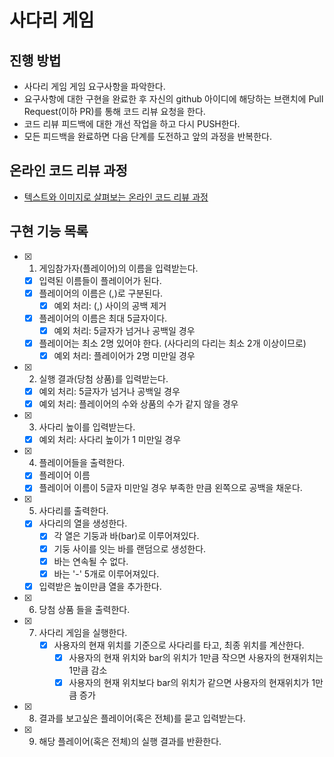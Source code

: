 # 사다리 게임
## 진행 방법
* 사다리 게임 게임 요구사항을 파악한다.
* 요구사항에 대한 구현을 완료한 후 자신의 github 아이디에 해당하는 브랜치에 Pull Request(이하 PR)를 통해 코드 리뷰 요청을 한다.
* 코드 리뷰 피드백에 대한 개선 작업을 하고 다시 PUSH한다.
* 모든 피드백을 완료하면 다음 단계를 도전하고 앞의 과정을 반복한다.

## 온라인 코드 리뷰 과정
* [텍스트와 이미지로 살펴보는 온라인 코드 리뷰 과정](https://github.com/nextstep-step/nextstep-docs/tree/master/codereview)


## 구현 기능 목록

- [x] 1. 게임참가자(플레이어)의 이름을 입력받는다.
    - [x] 입력된 이름들이 플레이어가 된다.
    - [x] 플레이어의 이름은 (,)로 구분된다.
        - [x] 예외 처리: (,) 사이의 공백 제거
    - [x] 플레이어의 이름은 최대 5글자이다.
        - [x] 예외 처리: 5글자가 넘거나 공백일 경우
    - [x] 플레이어는 최소 2명 있어야 한다. (사다리의 다리는 최소 2개 이상이므로) 
        - [x] 예외 처리: 플레이어가 2명 미만일 경우
- [x] 2. 실행 결과(당첨 상품)를 입력받는다.
    - [x] 예외 처리: 5글자가 넘거나 공백일 경우
    - [x] 예외 처리: 플레이어의 수와 상품의 수가 같지 않을 경우
- [x] 3. 사다리 높이를 입력받는다.
    - [x] 예외 처리: 사다리 높이가 1 미만일 경우
- [x] 4. 플레이어들을 출력한다.
    - [x] 플레이어 이름
    - [x] 플레이어 이름이 5글자 미만일 경우 부족한 만큼 왼쪽으로 공백을 채운다.
- [x] 5. 사다리를 출력한다.
    - [x] 사다리의 열을 생성한다.
        - [x] 각 열은 기둥과 바(bar)로 이루어져있다.
        - [x] 기둥 사이를 잇는 바를 랜덤으로 생성한다.
        - [x] 바는 연속될 수 없다.
        - [x] 바는 '-' 5개로 이루어져있다.
    - [x] 입력받은 높이만큼 열을 추가한다.
- [x] 6. 당첨 상품 들을 출력한다.
- [x] 7. 사다리 게임을 실행한다.
     - [x] 사용자의 현재 위치를 기준으로 사다리를 타고, 최종 위치를 계산한다.
        - [x] 사용자의 현재 위치와 bar의 위치가 1만큼 작으면 사용자의 현재위치는 1만큼 감소
        - [x] 사용자의 현재 위치보다 bar의 위치가 같으면 사용자의 현재위치가 1만큼 증가
- [x] 8. 결과를 보고싶은 플레이어(혹은 전체)를 묻고 입력받는다.
- [x] 9. 해당 플레이어(혹은 전체)의 실행 결과를 반환한다.

